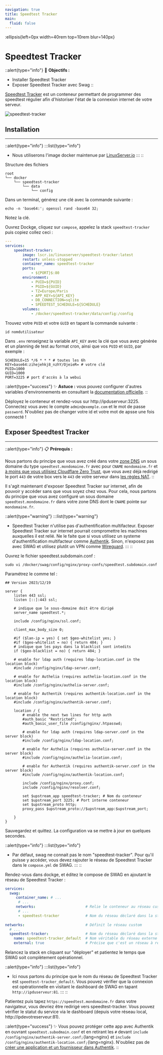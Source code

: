 ```yaml
---
navigation: true
title: Speedtest Tracker
main:
  fluid: false
---
```

:ellipsis{left=0px width=40rem top=10rem blur=140px}
# Speedtest Tracker

::alert{type="info"}
🎯 __Objectifs :__
- Installer Speedtest Tracker
- Exposer Speedtest Tracker avec Swag
::

[Speedtest Tracker](https://docs.speedtest-tracker.dev/) est un conteneur permettant de programmer des speedtest régulier afin d'historiser l'état de la connexion internet de votre serveur.

![speedtest-tracker](/img/serveex/speedtest-tracker.avif)

## Installation
---
::alert{type="info"}
:::list{type="info"}
- Nous utiliserons l'image docker maintenue par [LinuxServer.io](https://docs.linuxserver.io/images/docker-speedtest-tracker/)
:::
::

Structure des fichiers

```console
root
└── docker
    └── speedtest-tracker
        └── data
            └── config
```

Dans un terminal, générez une clé avec la commande suivante :

```shell
echo -n 'base64:'; openssl rand -base64 32;
```

Notez la clé.

Ouvrez Dockge, cliquez sur `compose`, appelez la stack `speedtest-tracker` puis copiez collez ceci :

```yaml
---
services:
    speedtest-tracker:
        image: lscr.io/linuxserver/speedtest-tracker:latest
        restart: unless-stopped
        container_name: speedtest-tracker
        ports:
            - ${PORT}$:80
        environment:
            - PUID=${PUID}
            - PGID=${GUID}
            - TZ=Europe/Paris
            - APP_KEY=${API_KEY}
            - DB_CONNECTION=sqlite
            - SPEEDTEST_SCHEDULE=${SCHEDULE}
        volumes:
            - /docker/speedtest-tracker/data/config:/config
```

Trouvez votre `PUID` et votre `GUID` en tapant la commande suivante :

```shell
id nomdutilisateur
```

Dans `.env` renseignez la variable `API_KEY` avec la clé que vous avez générée et un planning de test au format cron, ainsi que vos `PUID` et `GUID`, par exemple :

```properties
SCHEDULE=15 */6 * * * # toutes les 6h
KEY=base64:zihejehkj8_nzhY/OjeieR= # votre clé
PUID=1000
GUID=1000
PORT=3225 # port d'accès à la webui
```

::alert{type="success"}
✨ __Astuce :__ vous pouvez configurer d'autres variables d'environnements en consultant la [documentation officielle](https://docs.speedtest-tracker.dev/getting-started/environment-variables).
::

Déployez le conteneur et rendez-vous sur http://ipduserveur:3225. Connectez vous avec le compte `admin@exemple.com` et le mot de passe `password`. N'oubliez pas de changer votre id et votre mot de apsse une fois connecté !


## Exposer Speedtest Tracker
---
::alert{type="info"}
📋 __Prérequis :__ <br/></br>
Nous partons du principe que vous avez créé dans votre [zone DNS](/generalites/dns) un sous domaine du type `speedtest.mondomaine.fr` avec pour `CNAME` `mondomaine.fr` et [à moins que vous utilisiez Cloudflare Zero Trust](/serveex/securite/cloudflare), que vous avez déjà redirigé le port `443` de votre box vers le `443` de votre serveur dans [les règles NAT](/generalites/nat).
::

Il s'agit maintenant d'exposer Speedtest Tracker sur internet, afin de pouvoir y accéder sans que vous soyez chez vous. Pour cela, nous partons du principe que vous avez configuré un sous domaine `speedtest.mondomaine.fr` dans votre zone DNS dont le `CNAME` pointe sur `mondomaine.fr`.

::alert{type="warning"}
:::list{type="warning"}
- Speedtest Tracker n'utilise pas d'authentification multifacteur. Exposer Speedtest Tracker sur internet pourrait compromettre les machines auxquelles il est relié. Ne le faite que si vous utilisez un systeme d'authentification multifacteur comme [Authentik](/serveex/securite/authentik/). Sinon, n'exposez pas avec SWAG et utilisez plutôt un VPN comme [Wireguard](/serveex/securite/wireguard).
:::
::

Ouvrez le fichier speedtest.subdomain.conf :

```shell
sudo vi /docker/swag/config/nginx/proxy-confs/speedtest.subdomain.conf
```

Paramétrez le comme tel :

```nginx
## Version 2023/12/19

server {
    listen 443 ssl;
    listen [::]:443 ssl;
    
    # indique que le sous-domaine doit être dirigé
    server_name speedtest.*;  

    include /config/nginx/ssl.conf;

    client_max_body_size 0;

    #if ($lan-ip = yes) { set $geo-whitelist yes; }
    #if ($geo-whitelist = no) { return 404; }
    # indique que les pays dans la blacklist sont intedits
    if ($geo-blacklist = no) { return 404; } 

    # enable for ldap auth (requires ldap-location.conf in the location block)
    #include /config/nginx/ldap-server.conf;

    # enable for Authelia (requires authelia-location.conf in the location block)
    #include /config/nginx/authelia-server.conf;

    # enable for Authentik (requires authentik-location.conf in the location block)
    #include /config/nginx/authentik-server.conf;

    location / {
        # enable the next two lines for http auth
        #auth_basic "Restricted";
        #auth_basic_user_file /config/nginx/.htpasswd;

        # enable for ldap auth (requires ldap-server.conf in the server block)
        #include /config/nginx/ldap-location.conf;

        # enable for Authelia (requires authelia-server.conf in the server block)
        #include /config/nginx/authelia-location.conf;

        # enable for Authentik (requires authentik-server.conf in the server block)
        #include /config/nginx/authentik-location.conf;

        include /config/nginx/proxy.conf;
        include /config/nginx/resolver.conf;
        
        set $upstream_app speedtest-tracker; # Nom du conteneur
        set $upstream_port 3225; # Port interne conteneur
        set $upstream_proto http;
        proxy_pass $upstream_proto://$upstream_app:$upstream_port;

    }
}
```

Sauvegardez et quittez. La configuration va se mettre à jour en quelques secondes. 

::alert{type="info"}
:::list{type="info"}
- Par défaut, swag ne connait pas le nom "speedtest-tracker". Pour qu'il puisse y accéder, vous devez rajouter le réseau de Speedtest Tracker dans le `compose.yml` de SWAG.
:::
::

Rendez-vous dans dockge, et éditez le compose de SWAG en ajoutant le réseau de Speedtest Tracker :

```yaml
services:
  swag:
     container_name: # ...
      # ... 
     networks:                       # Relie le conteneur au réseau custom 
      # ...           
      - speedtest-tracker            # Nom du réseau déclaré dans la stack
    
networks:                            # Définit le réseau custom
  # ...
  speedtest-tracker:                 # Nom du réseau déclaré dans la stack
    name: speedtest-tracker_default  # Nom véritable du réseau externe
    external: true                   # Précise que c'est un réseau à rechercher en externe
```

Relancez la stack en cliquant sur "déployer" et patientez le temps que SWAG soit complètement opérationnel.

::alert{type="info"}
:::list{type="info"}
- Ici nous partons du principe que le nom du réseau de Speedtest Tracker est `speedtest-tracker_default`. Vous pouvez vérifier que la connexion est opérationnelle en visitant le dashboard de SWAG en tapant `http://ipduserveur:81`.
:::
::

Patientez puis tapez `https://speedtest.mondomaine.fr` dans votre navigateur, vous devriez être redirigé vers speedtest-tracker. Vous pouvez vérifier le statut du service via le dashboard (depuis votre réseau local, http://ipdevotreserveur:81).

::alert{type="success"}
✨ Vous pouvez protéger cette app avec Authentik en ouvrant `speedtest.subodmain.conf` et en retirant les `#` devant `include /config/nginx/authentik-server.conf;`{lang=nginx} et `include /config/nginx/authentik-location.conf;`{lang=nginx}. N'oubliez pas de [créer une application et un fournisseur dans Authentik](/serveex/securite/authentik#protéger-une-app-par-reverse-proxy).
::
